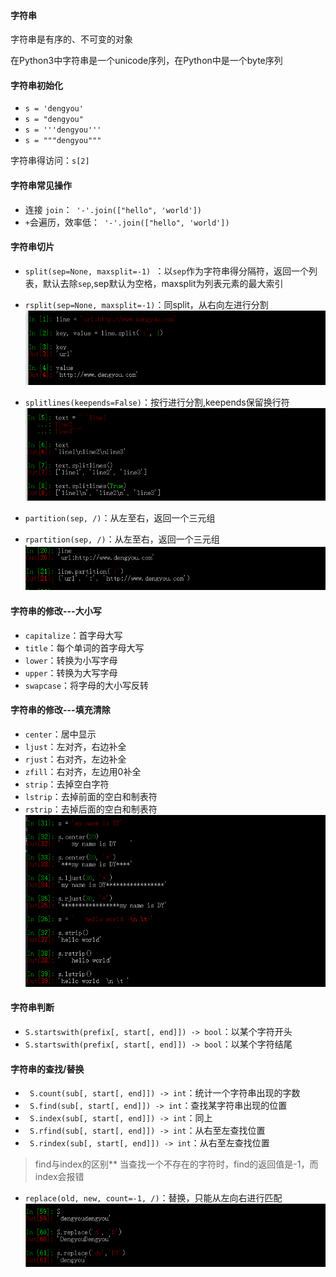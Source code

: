 #### 字符串

字符串是有序的、不可变的对象

在Python3中字符串是一个unicode序列，在Python中是一个byte序列

#### 字符串初始化

- `s = 'dengyou'`
- `s = "dengyou"`
- `s = '''dengyou'''`
- `s = """dengyou"""`

字符串得访问：`s[2]`

#### 字符串常见操作

- 连接 `join`：` '-'.join(["hello", 'world'])`
- `+`会遍历，效率低：` '-'.join(["hello", 'world'])`

#### 字符串切片

- `split(sep=None, maxsplit=-1) `：以`sep`作为字符串得分隔符，返回一个列表，默认去除`sep`,sep默认为空格，maxsplit为列表元素的最大索引
- `rsplit(sep=None, maxsplit=-1)`：同split，从右向左进行分割
![](./images/split.png)

- `splitlines(keepends=False)`：按行进行分割,keepends保留换行符
![](./images/splitlines.png)

- `partition(sep, /)`：从左至右，返回一个三元组
- `rpartition(sep, /)`：从左至右，返回一个三元组
![](./images/partition.png)

#### 字符串的修改---大小写

- `capitalize`：首字母大写
- `title`：每个单词的首字母大写
- `lower`：转换为小写字母
- `upper`：转换为大写字母
- `swapcase`：将字母的大小写反转

#### 字符串的修改---填充清除

- `center`：居中显示
- `ljust`：左对齐，右边补全
- `rjust`：右对齐，左边补全
- `zfill`：右对齐，左边用0补全
- `strip`：去掉空白字符
- `lstrip`：去掉前面的空白和制表符
- `rstrip`：去掉后面的空白和制表符
![](./images/strip_center.png)


#### 字符串判断

- `S.startswith(prefix[, start[, end]]) -> bool`：以某个字符开头
- `S.startswith(prefix[, start[, end]]) -> bool`：以某个字符结尾

#### 字符串的查找/替换

- ` S.count(sub[, start[, end]]) -> int`：统计一个字符串出现的字数
- ` S.find(sub[, start[, end]]) -> int`：查找某字符串出现的位置
- ` S.index(sub[, start[, end]]) -> int`：同上
- ` S.rfind(sub[, start[, end]]) -> int`：从右至左查找位置
- ` S.rindex(sub[, start[, end]]) -> int`：从右至左查找位置

> find与index的区别** 当查找一个不存在的字符时，find的返回值是-1，而index会报错

- `replace(old, new, count=-1, /)`：替换，只能从左向右进行匹配
![](./images/replace.png)
